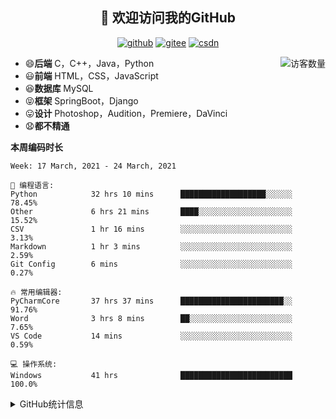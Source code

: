 <h2 align="center">👋 欢迎访问我的GitHub</h2>
<p align="center">
  <a href="https://github.com/eternidad33"><img src="https://img.shields.io/badge/GitHub-ff79c6" alt="github"></a>
  <a href="https://gitee.com/eternidad33"><img src="https://img.shields.io/badge/Gitee-fe7300" alt="gitee"></a>
  <a href="https://blog.csdn.net/qq_42907802"><img src="https://img.shields.io/badge/CSDN-cf000e" alt="csdn"></a>
</p>

<img align='right' src="https://profile-counter.glitch.me/eternidad33/count.svg" alt="访客数量"/>

- 😄**后端** C，C++，Java，Python
- 😃**前端** HTML，CSS，JavaScript
- 😆**数据库** MySQL
- 😝**框架** SpringBoot，Django
- 😛**设计** Photoshop，Audition，Premiere，DaVinci
- 😧**都不精通**

**本周编码时长**

<!--START_SECTION:waka-->
```text
Week: 17 March, 2021 - 24 March, 2021

💬 编程语言: 
Python            32 hrs 10 mins      ███████████████████░░░░░░   78.45% 
Other             6 hrs 21 mins       ████░░░░░░░░░░░░░░░░░░░░░   15.52% 
CSV               1 hr 16 mins        ░░░░░░░░░░░░░░░░░░░░░░░░░   3.13% 
Markdown          1 hr 3 mins         ░░░░░░░░░░░░░░░░░░░░░░░░░   2.59% 
Git Config        6 mins              ░░░░░░░░░░░░░░░░░░░░░░░░░   0.27%

🔥 常用编辑器: 
PyCharmCore       37 hrs 37 mins      ███████████████████████░░   91.76% 
Word              3 hrs 8 mins        ██░░░░░░░░░░░░░░░░░░░░░░░   7.65% 
VS Code           14 mins             ░░░░░░░░░░░░░░░░░░░░░░░░░   0.59%

💻 操作系统: 
Windows           41 hrs              █████████████████████████   100.0%

```


<!--END_SECTION:waka-->




<details>
<summary>GitHub统计信息</summary>

<br/>

> 动态太少，不好意思展示
> 
> 下面的GitHub统计信息是来自于[github-readme-stats](https://github.com/anuraghazra/github-readme-stats)项目，里边有[中文文档](https://github.com/anuraghazra/github-readme-stats/blob/master/readme_cn.md)

<a href="https://github.com/eternidad33/eternidad33">
  <img align="center" src="https://github-readme-stats.anuraghazra1.vercel.app/api?username=eternidad33&show_icons=true" />
</a>
<br/>

---

*近期更新的仓库*

<a href="https://github.com/eternidad33/eternidad33">
  <img align="center" src="https://github-readme-stats.anuraghazra1.vercel.app/api/pin/?username=eternidad33&repo=eternidad33" />
</a>    
<a href="https://gitee.com/eternidad33/leetcode">
  <img align="center" src="https://github-readme-stats.anuraghazra1.vercel.app/api/pin/?username=eternidad33&repo=leetcode" />
</a>

<br/>

<br/>

[![eternidad33's contribution graph as a Game of Life](https://github4life.herokuapp.com/eternidad33.gif)](https://github4life.herokuapp.com/eternidad33)

</details>



